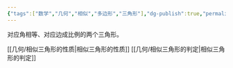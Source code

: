 ```yaml
---
{"tags":["数学","几何","相似","多边形","三角形"],"dg-publish":true,"permalink":"///","dgPassFrontmatter":true}
---
```


对应角相等、对应边成比例的两个三角形。

[[几何/相似三角形的性质\|相似三角形的性质]]
[[几何/相似三角形的判定\|相似三角形的判定]]
